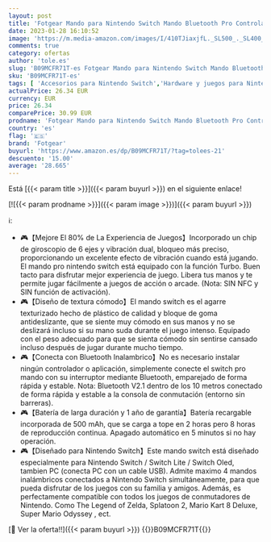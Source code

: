 ```yaml
---
layout: post
title: 'Fotgear Mando para Nintendo Switch Mando Bluetooth Pro Controlador Inalambrico Switch para PC Nintendo Switch/Switch Lite/Switch OLED Compatible con todos los juegos de Switch'
date: 2023-01-28 16:10:52
image: 'https://m.media-amazon.com/images/I/410TJiaxjfL._SL500_._SL400_.jpg'
comments: true
category: ofertas
author: 'tole.es'
slug: 'B09MCFR71T-es Fotgear Mando para Nintendo Switch Mando Bluetooth Pro...'
sku: 'B09MCFR71T-es'
tags: [ 'Accesorios para Nintendo Switch','Hardware y juegos para Nintendo Switch','Mandos para Nintendo Switch','Videojuegos','fotgear','nintendo','🇪🇸', ]
actualPrice: 26.34 EUR
currency: EUR
price: 26.34
comparePrice: 30.99 EUR
prodname: 'Fotgear Mando para Nintendo Switch Mando Bluetooth Pro Controlador Inalambrico Switch para PC Nintendo Switch/Switch Lite/Switch OLED Compatible con todos los juegos de Switch'
country: 'es'
flag: '🇪🇸'
brand: 'Fotgear'
buyurl: 'https://www.amazon.es/dp/B09MCFR71T/?tag=tolees-21'
descuento: '15.00'
average: '28.665'
---
```


Está [{{< param title >}}]({{< param buyurl >}}) en el siguiente enlace!

[![{{< param prodname >}}]({{< param image >}})]({{< param buyurl >}})

ℹ️:

- 🎮【Mejore El 80% de La Experiencia de Juegos】Incorporado un chip de giroscopio de 6 ejes y vibración dual, bloqueo más preciso, proporcionando un excelente efecto de vibración cuando está jugando. El mando pro nintendo switch está equipado con la función Turbo. Buen tacto para disfrutar mejor experiencia de juego. Libera tus manos y te permite jugar fácilmente a juegos de acción o arcade. (Nota: SIN NFC y SIN función de activación).
- 🎮【Diseño de textura cómodo】El mando switch es el agarre texturizado hecho de plástico de calidad y bloque de goma antideslizante, que se siente muy cómodo en sus manos y no se deslizará incluso si su mano suda durante el juego intenso. Equipado con el peso adecuado para que se sienta cómodo sin sentirse cansado incluso después de jugar durante mucho tiempo.
- 🎮【Conecta con Bluetooth Inalambrico】No es necesario instalar ningún controlador o aplicación, simplemente conecte el switch pro mando con su interruptor mediante Bluetooth, emparejado de forma rápida y estable. Nota: Bluetooth V2.1 dentro de los 10 metros conectado de forma rápida y estable a la consola de conmutación (entorno sin barreras).
- 🎮【Batería de larga duración y 1 año de garantía】Batería recargable incorporada de 500 mAh, que se carga a tope en 2 horas pero 8 horas de reproducción continua. Apagado automático en 5 minutos si no hay operación.
- 🎮【Diseñado para Nintendo Switch】Este mando switch está diseñado especialmente para Nintendo Switch / Switch Lite / Switch Oled, tambien PC (conecta PC con un cable USB). Admite maximo 4 mandos inalámbricos conectados a Nintendo Switch simultáneamente, para que pueda disfrutar de los juegos con su familia y amigos. Además, es perfectamente compatible con todos los juegos de conmutadores de Nintendo. Como The Legend of Zelda, Splatoon 2, Mario Kart 8 Deluxe, Super Mario Odyssey , ect.

[🛒 Ver la oferta!!]({{< param buyurl >}})
{{<world>}}B09MCFR71T{{</world>}}
